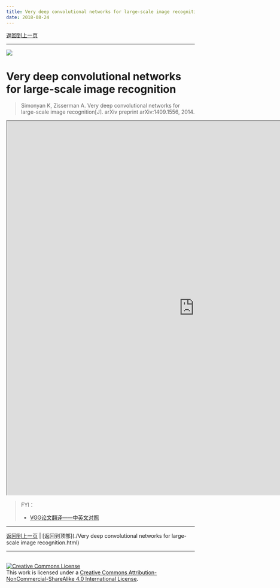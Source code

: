 ```yaml
---
title: Very deep convolutional networks for large-scale image recognition
date: 2018-08-24
---
```


[返回到上一页](./index.html)

---

![](https://i.loli.net/2018/08/24/5b7fffecd8d1d.png)


# Very deep convolutional networks for large-scale image recognition

> Simonyan K, Zisserman A. Very deep convolutional networks for large-scale image recognition[J]. arXiv preprint arXiv:1409.1556, 2014.



<iframe src="https://arxiv.org/pdf/1409.1556.pdf" style="width:1000px; height:1000px;" width="100%" height=100%>This browser does not support PDFs. Please download the PDF to view it: <a href="https://arxiv.org/pdf/1409.1556.pdf">Download PDF</a></iframe>



> FYI：
>
> - [VGG论文翻译——中英文对照](http://noahsnail.com/2017/08/17/2017-8-17-VGG论文翻译——中英文对照/)







---

[返回到上一页](./index.html) | [返回到顶部](./Very deep convolutional networks for large-scale image recognition.html)

---
<br>
<a rel="license" href="http://creativecommons.org/licenses/by-nc-sa/4.0/"><img alt="Creative Commons License" style="border-width:0" src="https://i.creativecommons.org/l/by-nc-sa/4.0/88x31.png" /></a><br />This work is licensed under a <a rel="license" href="http://creativecommons.org/licenses/by-nc-sa/4.0/">Creative Commons Attribution-NonCommercial-ShareAlike 4.0 International License</a>.
<br>
<script type="application/json" class="js-hypothesis-config">
  {
    "openSidebar": false,
    "showHighlights": true,
    "theme": classic,
    "enableExperimentalNewNoteButton": true
  }
</script>
<script async src="https://hypothes.is/embed.js"></script>